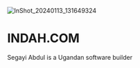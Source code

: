 ![InShot_20240113_131649324](https://github.com/segayi91/INDAH.github.io/assets/142668283/9024132e-65f9-4a15-95f8-94a17c3be94d)
# INDAH.COM
Segayi Abdul is a Ugandan software builder
